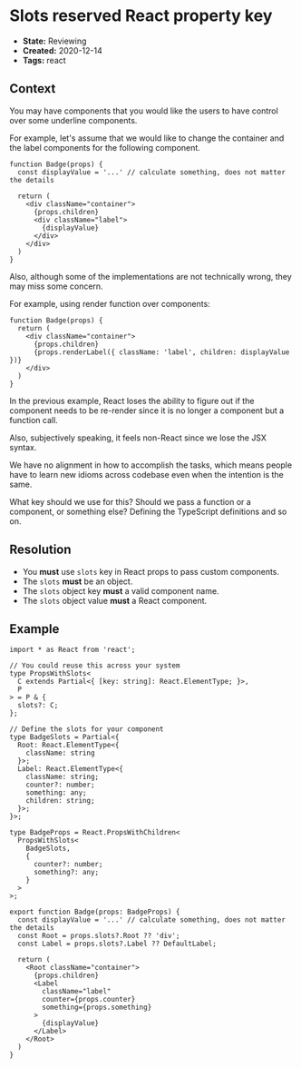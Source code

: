 # Slots reserved React property key

* **State:** Reviewing
* **Created:** 2020-12-14
* **Tags:** react

## Context

You may have components that you would like the users to have control over
some underline components.

For example, let's assume that we would like to change the container and the
label components for the following component.

```tsx
function Badge(props) {
  const displayValue = '...' // calculate something, does not matter the details

  return (
    <div className="container">
      {props.children}
      <div className="label">
        {displayValue}
      </div>
    </div>
  )
}
```

Also, although some of the implementations are not technically wrong, they may
miss some concern.

For example, using render function over components:

```tsx
function Badge(props) {
  return (
    <div className="container">
      {props.children}
      {props.renderLabel({ className: 'label', children: displayValue })}
    </div>
  )
}
```

In the previous example, React loses the ability to figure out if the component
needs to be re-render since it is no longer a component but a function call.

Also, subjectively speaking, it feels non-React since we lose the JSX syntax.

We have no alignment in how to accomplish the tasks, which means people have to
learn new idioms across codebase even when the intention is the same.

What key should we use for this? Should we pass a function or a component, or
something else? Defining the TypeScript definitions and so on.

## Resolution

* You **must** use `slots` key in React props to pass custom components.
* The `slots` **must** be an object.
* The `slots` object key **must** a valid component name.
* The `slots` object value **must** a React component.

## Example

```tsx
import * as React from 'react';

// You could reuse this across your system
type PropsWithSlots<
  C extends Partial<{ [key: string]: React.ElementType; }>,
  P
> = P & {
  slots?: C;
};

// Define the slots for your component
type BadgeSlots = Partial<{
  Root: React.ElementType<{
    className: string
  }>;
  Label: React.ElementType<{
    className: string;
    counter?: number;
    something: any;
    children: string;
  }>;
}>;

type BadgeProps = React.PropsWithChildren<
  PropsWithSlots<
    BadgeSlots,
    {
      counter?: number;
      something?: any;
    }
  >
>;

export function Badge(props: BadgeProps) {
  const displayValue = '...' // calculate something, does not matter the details
  const Root = props.slots?.Root ?? 'div';
  const Label = props.slots?.Label ?? DefaultLabel;

  return (
    <Root className="container">
      {props.children}
      <Label
        className="label"
        counter={props.counter}
        something={props.something}
      >
        {displayValue}
      </Label>
    </Root>
  )
}
```
